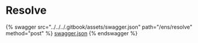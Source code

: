 # Resolve

{% swagger src="../../../.gitbook/assets/swagger.json" path="/ens/resolve" method="post" %}
[swagger.json](../../../.gitbook/assets/swagger.json)
{% endswagger %}
